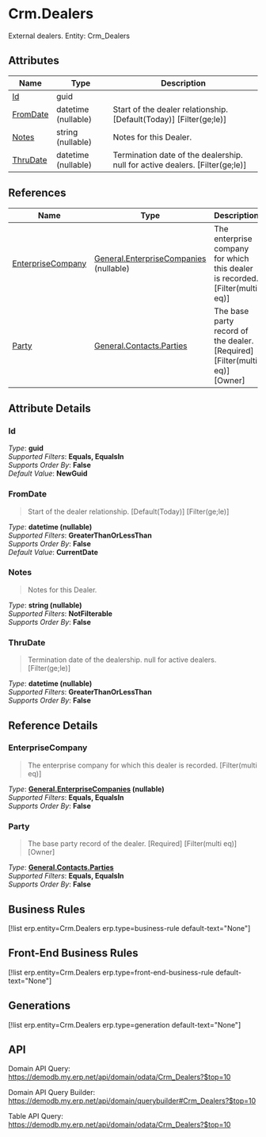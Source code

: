 # Crm.Dealers

External dealers. Entity: Crm_Dealers

## Attributes

| Name | Type | Description |
| ---- | ---- | --- |
| [Id](Crm.Dealers.md#Id) | guid |  
| [FromDate](Crm.Dealers.md#FromDate) | datetime (nullable) | Start of the dealer relationship. [Default(Today)] [Filter(ge;le)] 
| [Notes](Crm.Dealers.md#Notes) | string (nullable) | Notes for this Dealer. 
| [ThruDate](Crm.Dealers.md#ThruDate) | datetime (nullable) | Termination date of the dealership. null for active dealers. [Filter(ge;le)] 

## References

| Name | Type | Description |
| ---- | ---- | --- |
| [EnterpriseCompany](Crm.Dealers.md#EnterpriseCompany) | [General.EnterpriseCompanies](General.EnterpriseCompanies.md) (nullable) | The enterprise company for which this dealer is recorded. [Filter(multi eq)] |
| [Party](Crm.Dealers.md#Party) | [General.Contacts.Parties](General.Contacts.Parties.md) | The base party record of the dealer. [Required] [Filter(multi eq)] [Owner] |


## Attribute Details

### Id

_Type_: **guid**  
_Supported Filters_: **Equals, EqualsIn**  
_Supports Order By_: **False**  
_Default Value_: **NewGuid**  

### FromDate

> Start of the dealer relationship. [Default(Today)] [Filter(ge;le)]

_Type_: **datetime (nullable)**  
_Supported Filters_: **GreaterThanOrLessThan**  
_Supports Order By_: **False**  
_Default Value_: **CurrentDate**  

### Notes

> Notes for this Dealer.

_Type_: **string (nullable)**  
_Supported Filters_: **NotFilterable**  
_Supports Order By_: **False**  

### ThruDate

> Termination date of the dealership. null for active dealers. [Filter(ge;le)]

_Type_: **datetime (nullable)**  
_Supported Filters_: **GreaterThanOrLessThan**  
_Supports Order By_: **False**  


## Reference Details

### EnterpriseCompany

> The enterprise company for which this dealer is recorded. [Filter(multi eq)]

_Type_: **[General.EnterpriseCompanies](General.EnterpriseCompanies.md) (nullable)**  
_Supported Filters_: **Equals, EqualsIn**  
_Supports Order By_: **False**  

### Party

> The base party record of the dealer. [Required] [Filter(multi eq)] [Owner]

_Type_: **[General.Contacts.Parties](General.Contacts.Parties.md)**  
_Supported Filters_: **Equals, EqualsIn**  
_Supports Order By_: **False**  



## Business Rules

[!list erp.entity=Crm.Dealers erp.type=business-rule default-text="None"]

## Front-End Business Rules

[!list erp.entity=Crm.Dealers erp.type=front-end-business-rule default-text="None"]

## Generations

[!list erp.entity=Crm.Dealers erp.type=generation default-text="None"]

## API

Domain API Query:
<https://demodb.my.erp.net/api/domain/odata/Crm_Dealers?$top=10>

Domain API Query Builder:
<https://demodb.my.erp.net/api/domain/querybuilder#Crm_Dealers?$top=10>

Table API Query:
<https://demodb.my.erp.net/api/domain/odata/Crm_Dealers?$top=10>

